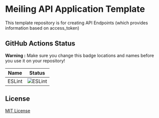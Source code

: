 # Meiling API Application Template
This template repository is for creating API Endpoints (which provides information based on access_token)  

## GitHub Actions Status
**Warning :** Make sure you change this badge locations and names before you use it on your repository!  

| Name                      | Status                                                                                                         |
|---------------------------|----------------------------------------------------------------------------------------------------------------|
| ESLint                    | ![ESLint](https://github.com/Stella-IT/Meiling-api-app-template/workflows/ESLint/badge.svg)                    |

## License
[MIT License](LICENSE)
